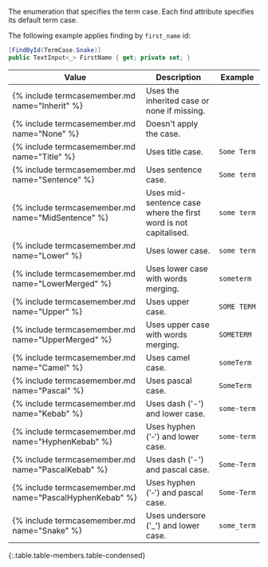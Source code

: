The enumeration that specifies the term case. Each find attribute specifies its default term case.

The following example applies finding by `first_name` id:

```cs
[FindById(TermCase.Snake)]
public TextInput<_> FirstName { get; private set; }
```

Value | Description | Example
----- | ----------- | -------
{% include termcasemember.md name="Inherit" %} | Uses the inherited case or none if missing. |
{% include termcasemember.md name="None" %} | Doesn't apply the case. |
{% include termcasemember.md name="Title" %} | Uses title case. | `Some Term`
{% include termcasemember.md name="Sentence" %} | Uses sentence case. | `Some term`
{% include termcasemember.md name="MidSentence" %} | Uses mid-sentence case where the first word is not capitalised. | `some term`
{% include termcasemember.md name="Lower" %} | Uses lower case. | `some term`
{% include termcasemember.md name="LowerMerged" %} | Uses lower case with words merging. | `someterm`
{% include termcasemember.md name="Upper" %} | Uses upper case. | `SOME TERM`
{% include termcasemember.md name="UpperMerged" %} | Uses upper case with words merging. | `SOMETERM`
{% include termcasemember.md name="Camel" %} | Uses camel case. | `someTerm`
{% include termcasemember.md name="Pascal" %} | Uses pascal case. | `SomeTerm`
{% include termcasemember.md name="Kebab" %} | Uses dash ('-') and lower case. | `some-term`
{% include termcasemember.md name="HyphenKebab" %} | Uses hyphen ('‐') and lower case. | `some‐term`
{% include termcasemember.md name="PascalKebab" %} | Uses dash ('-') and pascal case. | `Some-Term`
{% include termcasemember.md name="PascalHyphenKebab" %} | Uses hyphen ('‐') and pascal case. | `Some‐Term`
{% include termcasemember.md name="Snake" %} | Uses undersore ('_') and lower case. | `some_term`
{:.table.table-members.table-condensed}
